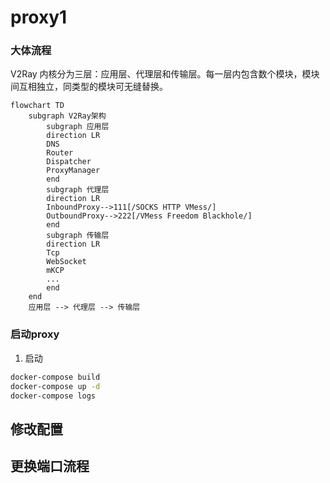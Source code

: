 # proxy1

### 大体流程

V2Ray 内核分为三层：应用层、代理层和传输层。每一层内包含数个模块，模块间互相独立，同类型的模块可无缝替换。

```mermaid
flowchart TD
    subgraph V2Ray架构
        subgraph 应用层
        direction LR
        DNS
        Router
        Dispatcher
        ProxyManager
        end
        subgraph 代理层
        direction LR
        InboundProxy-->111[/SOCKS HTTP VMess/]
        OutboundProxy-->222[/VMess Freedom Blackhole/]
        end
        subgraph 传输层
        direction LR
        Tcp
        WebSocket
        mKCP
        ...
        end
    end
    应用层 --> 代理层 --> 传输层
```

### 启动proxy

1. 启动
```bash
docker-compose build
docker-compose up -d
docker-compose logs
```

## 修改配置


## 更换端口流程

